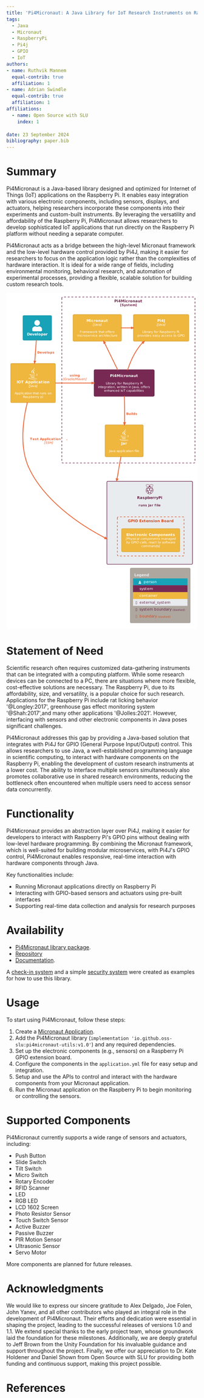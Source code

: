 ```yaml
---
title: 'Pi4Micronaut: A Java Library for IoT Research Instruments on Raspberry Pi'
tags:
  - Java
  - Micronaut
  - RaspberryPi
  - Pi4j
  - GPIO
  - IoT
authors:
- name: Ruthvik Mannem
  equal-contrib: true
  affiliation: 1
- name: Adrian Swindle
  equal-contrib: true
  affiliation: 1
affiliations:
  - name: Open Source with SLU
    index: 1

date: 23 September 2024
bibliography: paper.bib
---
```


# Summary

Pi4Micronaut is a Java-based library designed and optimized for Internet of Things (IoT) applications on the Raspberry Pi. 
It enables easy integration with various electronic components, including sensors, displays, and actuators, helping researchers 
incorporate these components into their experiments and custom-built instruments. By leveraging the versatility and affordability 
of the Raspberry Pi, Pi4Micronaut allows researchers to develop sophisticated IoT applications that run directly on the Raspberry Pi 
platform without needing a separate computer.

Pi4Micronaut acts as a bridge between the high-level Micronaut framework and the low-level hardware control provided by Pi4J, 
making it easier for researchers to focus on the application logic rather than the complexities of hardware interaction. 
It is ideal for a wide range of fields, including environmental monitoring, behavioral research, and automation of experimental processes, 
providing a flexible, scalable solution for building custom research tools.

![Pi4Micronaut](architecture_pi4micronaut.png)

# Statement of Need

Scientific research often requires customized data-gathering instruments that can be integrated with a computing platform. 
While some research devices can be connected to a PC, there are situations where more flexible, cost-effective solutions are necessary. 
The Raspberry Pi, due to its affordability, size, and versatility, is a popular choice for such research. Applications for the Raspberry Pi 
include rat licking behavior '@Longley:2017', greenhouse gas effect monitoring system '@Shah:2017',and many other applications '@Jolles:2021'. 
However, interfacing with sensors and other electronic components in Java poses significant challenges. 

Pi4Micronaut addresses this gap by providing a Java-based solution that integrates with Pi4J for GPIO (General Purpose Input/Output) control. 
This allows researchers to use Java, a well-established programming language in scientific computing, to interact with hardware components on the Raspberry Pi, 
enabling the development of custom research instruments at a lower cost. The ability to interface multiple sensors simultaneously also 
promotes collaborative use in shared research environments, reducing the bottleneck often encountered when multiple users need to access sensor data concurrently.

# Functionality

Pi4Micronaut provides an abstraction layer over Pi4J, making it easier for developers to interact with Raspberry Pi's GPIO pins without dealing with low-level hardware programming.
By combining the Micronaut framework, which is well-suited for building modular microservices, with Pi4J's GPIO control, Pi4Micronaut enables responsive, real-time interaction with 
hardware components through Java.

Key functionalities include:
- Running Micronaut applications directly on Raspberry Pi
- Interacting with GPIO-based sensors and actuators using pre-built interfaces
- Supporting real-time data collection and analysis for research purposes

# Availability

* [Pi4Micronaut library package](https://central.sonatype.com/artifact/io.github.oss-slu/pi4micronaut-utils).
* [Repository](https://github.com/oss-slu/Pi4Micronaut)
* [Documentation](https://oss-slu.github.io/Pi4Micronaut/).

A [check-in system](https://github.com/oss-slu/SLU_OSS_CheckIn) and a simple [security system](https://github.com/oss-slu/Pi4Micronaut/tree/Home_Automation) were created as examples for how to use this library.

# Usage

To start using Pi4Micronaut, follow these steps:
1. Create a [Micronaut Application](https://micronaut.io/launch/).
2. Add the Pi4Micronaut library (`implementation 'io.github.oss-slu:pi4micronaut-utils:v1.0'`) and any required dependencies.
3. Set up the electronic components (e.g., sensors) on a Raspberry Pi GPIO extension board.
4. Configure the components in the `application.yml` file for easy setup and integration.
5. Setup and use the APIs to control and interact with the hardware components from your Micronaut application.
6. Run the Micronaut application on the Raspberry Pi to begin monitoring or controlling the sensors.

# Supported Components

Pi4Micronaut currently supports a wide range of sensors and actuators, including:
- Push Button
- Slide Switch
- Tilt Switch
- Micro Switch
- Rotary Encoder
- RFID Scanner
- LED
- RGB LED
- LCD 1602 Screen
- Photo Resistor Sensor
- Touch Switch Sensor
- Active Buzzer
- Passive Buzzer
- PIR Motion Sensor
- Ultrasonic Sensor
- Servo Motor

More components are planned for future releases.

# Acknowledgments

We would like to express our sincere gratitude to Alex Delgado, Joe Folen, John Yanev, and all other contributors who played an integral role in the development of Pi4Micronaut. 
Their efforts and dedication were essential in shaping the project, leading to the successful releases of versions 1.0 and 1.1. 
We extend special thanks to the early project team, whose groundwork laid the foundation for these milestones. 
Additionally, we are deeply grateful to Jeff Brown from the Unity Foundation for his invaluable guidance and support throughout the project. 
Finally, we offer our appreciation to Dr. Kate Holdener and Daniel Shown from Open Source with SLU for providing both funding and continuous support, making this project possible.

# References
